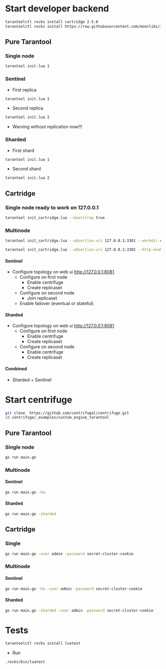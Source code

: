 # Start developer backend

``` bash
tarantoolctl rocks install cartridge 2.5.0
tarantoolctl rocks install https://raw.githubusercontent.com/moonlibs/indexpiration/master/rockspecs/indexpiration-scm-1.rockspec
```

## Pure Tarantool

### Single node

``` bash
tarantool init.lua 1
```

### Sentinel

- First replica
``` bash
tarantool init.lua 1
```

- Second replica
``` bash
tarantool init.lua 2
```

- Warning without replication now!!!

### Sharded

- First shard

``` bash
tarantool init.lua 1
```

- Second shard
``` bash
tarantool init.lua 2
```

## Cartridge

### Single node ready to work on 127.0.0.1

``` bash
tarantool init_cartridge.lua --bootstrap true
```

### Multinode

```bash
tarantool init_cartridge.lua --advertise-uri 127.0.0.1:3301 --workdir one
```

```bash
tarantool init_cartridge.lua --advertise-uri 127.0.0.1:3302 --http-enabled false --workdir two
```

#### Sentinel

- Configure topology on web ui http://127.0.0.1:8081
  - Configure on first node
    - Enable centrifuge
    - Create replicaset
  - Configure on second node
    - Join replicaset
  - Enable failover (eventual or stateful)

#### Sharded

- Configure topology on web ui http://127.0.0.1:8081
  - Configure on first node
    - Enable centrifuge
    - Create replicaset
  - Configure on second node
    - Enable centrifuge
    - Create replicaset

#### Combined

- Sharded + Sentinel

# Start centrifuge

``` bash
git clone  https://github.com/centrifugal/centrifuge.git
cd centrifuge/_examples/custom_engine_tarantool
```

## Pure Tarantool

### Single node

``` bash
go run main.go
```

### Multinode

#### Sentinel

``` bash
go run main.go -ha
```

#### Sharded

``` bash
go run main.go -sharded
```

## Cartridge

### Single

``` bash
go run main.go -user admin -password secret-cluster-cookie
```

### Multinode

#### Sentinel

``` bash
go run main.go -ha -user admin -password secret-cluster-cookie
```

#### Sharded

``` bash
go run main.go -sharded -user admin -password secret-cluster-cookie
```

# Tests

``` bash
tarantoolctl rocks install luatest
```

- Run

``` bash
.rocks/bin/luatest
```
